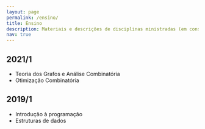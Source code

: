 ```yaml
---
layout: page
permalink: /ensino/
title: Ensino
description: Materiais e descrições de disciplinas ministradas (em construção)
nav: true
---
```


2021/1
------

- Teoria dos Grafos e Análise Combinatória
- Otimização Combinatória

2019/1
------

- Introdução à programação
- Estruturas de dados
